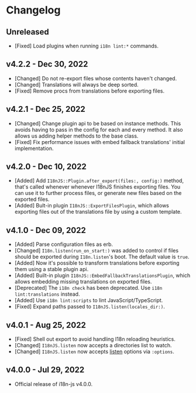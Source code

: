 # Changelog

<!--
Prefix your message with one of the following:

- [Added] for new features.
- [Changed] for changes in existing functionality.
- [Deprecated] for soon-to-be removed features.
- [Removed] for now removed features.
- [Fixed] for any bug fixes.
- [Security] in case of vulnerabilities.
-->

## Unreleased

- [Fixed] Load plugins when running `i18n lint:*` commands.

## v4.2.2 - Dec 30, 2022

- [Changed] Do not re-export files whose contents haven't changed.
- [Changed] Translations will always be deep sorted.
- [Fixed] Remove procs from translations before exporting files.

## v4.2.1 - Dec 25, 2022

- [Changed] Change plugin api to be based on instance methods. This avoids
  having to pass in the config for each and every method. It also allows us
  adding helper methods to the base class.
- [Fixed] Fix performance issues with embed fallback translations' initial
  implementation.

## v4.2.0 - Dec 10, 2022

- [Added] Add `I18nJS::Plugin.after_export(files:, config:)` method, that's
  called whenever whenever I18nJS finishes exporting files. You can use it to
  further process files, or generate new files based on the exported files.
- [Added] Bult-in plugin `I18nJS::ExportFilesPlugin`, which allows exporting
  files out of the translations file by using a custom template.

## v4.1.0 - Dec 09, 2022

- [Added] Parse configuration files as erb.
- [Changed] `I18n.listen(run_on_start:)` was added to control if files should be
  exported during `I18n.listen`'s boot. The default value is `true`.
- [Added] Now it's possible to transform translations before exporting them
  using a stable plugin api.
- [Added] Built-in plugin `I18nJS::EmbedFallbackTranslationsPlugin`, which
  allows embedding missing translations on exported files.
- [Deprecated] The `i18n check` has been deprecated. Use
  `i18n lint:translations` instead.
- [Added] Use `i18n lint:scripts` to lint JavaScript/TypeScript.
- [Fixed] Expand paths passed to `I18nJS.listen(locales_dir:)`.

## v4.0.1 - Aug 25, 2022

- [Fixed] Shell out export to avoid handling I18n reloading heuristics.
- [Changed] `I18nJS.listen` now accepts a directories list to watch.
- [Changed] `I18nJS.listen` now accepts
  [listen](https://rubygems.org/gems/listen) options via `:options`.

## v4.0.0 - Jul 29, 2022

- Official release of i18n-js v4.0.0.
